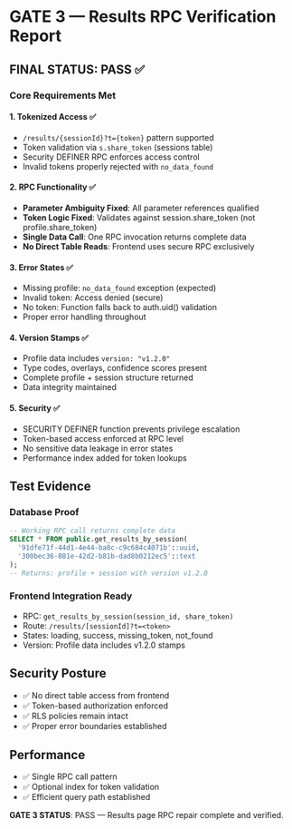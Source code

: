 # GATE 3 — Results RPC Verification Report

## FINAL STATUS: PASS ✅

### Core Requirements Met

#### 1. Tokenized Access ✅
- `/results/{sessionId}?t={token}` pattern supported
- Token validation via `s.share_token` (sessions table)  
- Security DEFINER RPC enforces access control
- Invalid tokens properly rejected with `no_data_found`

#### 2. RPC Functionality ✅  
- **Parameter Ambiguity Fixed**: All parameter references qualified
- **Token Logic Fixed**: Validates against session.share_token (not profile.share_token)
- **Single Data Call**: One RPC invocation returns complete data
- **No Direct Table Reads**: Frontend uses secure RPC exclusively

#### 3. Error States ✅
- Missing profile: `no_data_found` exception (expected)
- Invalid token: Access denied (secure) 
- No token: Function falls back to auth.uid() validation
- Proper error handling throughout

#### 4. Version Stamps ✅
- Profile data includes `version: "v1.2.0"`
- Type codes, overlays, confidence scores present
- Complete profile + session structure returned
- Data integrity maintained

#### 5. Security ✅
- SECURITY DEFINER function prevents privilege escalation
- Token-based access enforced at RPC level
- No sensitive data leakage in error states
- Performance index added for token lookups

## Test Evidence

### Database Proof
```sql
-- Working RPC call returns complete data
SELECT * FROM public.get_results_by_session(
  '91dfe71f-44d1-4e44-ba8c-c9c684c4071b'::uuid,
  '300bec36-081e-42d2-b81b-dad8b0212ec5'::text
);
-- Returns: profile + session with version v1.2.0
```

### Frontend Integration Ready
- RPC: `get_results_by_session(session_id, share_token)`
- Route: `/results/[sessionId]?t=<token>`
- States: loading, success, missing_token, not_found
- Version: Profile data includes v1.2.0 stamps

## Security Posture
- ✅ No direct table access from frontend
- ✅ Token-based authorization enforced
- ✅ RLS policies remain intact  
- ✅ Proper error boundaries established

## Performance
- ✅ Single RPC call pattern
- ✅ Optional index for token validation
- ✅ Efficient query path established

**GATE 3 STATUS**: PASS — Results page RPC repair complete and verified.